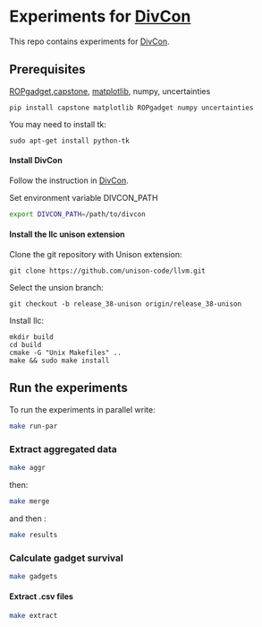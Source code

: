 # Experiments for [DivCon](https://github.com/romits800/divCon)
This repo contains experiments for [DivCon](https://github.com/romits800/divCon).


## Prerequisites

[ROPgadget](http://shell-storm.org/project/ROPgadget/),[capstone](https://www.capstone-engine.org/lang_python.html),
[matplotlib](https://matplotlib.org/), numpy, uncertainties

```
pip install capstone matplotlib ROPgadget numpy uncertainties
```

You may need to install tk:
```
sudo apt-get install python-tk
```


#### Install DivCon

Follow the instruction in [DivCon](https://github.com/romits800/divCon).

Set environment variable DIVCON_PATH

```bash
export DIVCON_PATH=/path/to/divcon
```

#### Install the llc unison extension
Clone the git repository with Unison extension:

```
git clone https://github.com/unison-code/llvm.git
```

Select the unsion branch:
```
git checkout -b release_38-unison origin/release_38-unison
```

Install llc:
```
mkdir build
cd build
cmake -G "Unix Makefiles" ..
make && sudo make install
```

## Run the experiments
To run the experiments in parallel write:

```bash
make run-par
```

### Extract aggregated data

```bash
make aggr
```

then:

```bash
make merge
```

and then :

```bash
make results
```


### Calculate gadget survival

```bash
make gadgets
```

#### Extract .csv files

```bash
make extract
```


